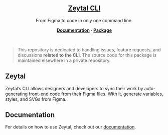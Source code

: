 <p align="center">
  <a href="https://www.npmjs.com/package/zeytal">
    <h2 align="center">Zeytal CLI</h2>
  </a>
</p>

<p align="center">
  From Figma to code in only one command line.
</p>

<p align="center">
  <a href="https://zeytal.com/docs"><strong>Documentation</strong></a> ·
  <a href="https://www.npmjs.com/package/zeytal"><strong>Package</strong></a>
</p>
<br/>

> This repository is dedicated to handling issues, feature requests, and discussions **related to the CLI**. The source code for this package is maintained elsewhere in a private repository.

## Zeytal

Zeytal’s CLI allows designers and developers to sync their work by auto-generating front-end code from their Figma files. With it, generate variables, styles, and SVGs from Figma.

## Documentation

For details on how to use Zeytal, check out our [documentation](https://zeytal.com/docs).
